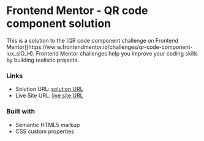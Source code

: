 # Frontend Mentor - QR code component solution

This is a solution to the [QR code component challenge on Frontend Mentor](https://ww w.frontendmentor.io/challenges/qr-code-component-iux_sIO_H). Frontend Mentor challenges help you improve your coding skills by building realistic projects.

### Links

- Solution URL: [solution URL](https://your-solution-url.com)
- Live Site URL: [live site URL]( https://medwasleti2.github.io/qr-code-component-main/)

### Built with

- Semantic HTML5 markup
- CSS custom properties
